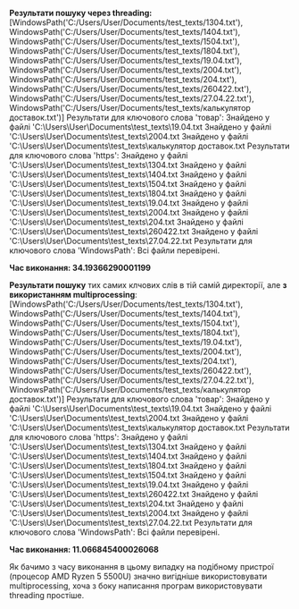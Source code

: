 **Результати пошуку через threading:**
[WindowsPath('C:/Users/User/Documents/test_texts/1304.txt'), WindowsPath('C:/Users/User/Documents/test_texts/1404.txt'), WindowsPath('C:/Users/User/Documents/test_texts/1504.txt'), WindowsPath('C:/Users/User/Documents/test_texts/1804.txt'), WindowsPath('C:/Users/User/Documents/test_texts/19.04.txt'), WindowsPath('C:/Users/User/Documents/test_texts/2004.txt'), WindowsPath('C:/Users/User/Documents/test_texts/204.txt'), WindowsPath('C:/Users/User/Documents/test_texts/260422.txt'), WindowsPath('C:/Users/User/Documents/test_texts/27.04.22.txt'), WindowsPath('C:/Users/User/Documents/test_texts/калькулятор доставок.txt')]
Результати для ключового слова 'товар':
  Знайдено у файлі 'C:\Users\User\Documents\test_texts\19.04.txt
  Знайдено у файлі 'C:\Users\User\Documents\test_texts\2004.txt
  Знайдено у файлі 'C:\Users\User\Documents\test_texts\калькулятор доставок.txt
Результати для ключового слова 'https':
  Знайдено у файлі 'C:\Users\User\Documents\test_texts\1304.txt
  Знайдено у файлі 'C:\Users\User\Documents\test_texts\1404.txt
  Знайдено у файлі 'C:\Users\User\Documents\test_texts\1504.txt
  Знайдено у файлі 'C:\Users\User\Documents\test_texts\1804.txt
  Знайдено у файлі 'C:\Users\User\Documents\test_texts\19.04.txt
  Знайдено у файлі 'C:\Users\User\Documents\test_texts\2004.txt
  Знайдено у файлі 'C:\Users\User\Documents\test_texts\204.txt
  Знайдено у файлі 'C:\Users\User\Documents\test_texts\260422.txt
  Знайдено у файлі 'C:\Users\User\Documents\test_texts\27.04.22.txt
Результати для ключового слова 'WindowsPath':
Всі файли перевірені.

**Час виконання: 34.19366290001199**

**Результати пошуку** тих самих клчових слів в тій самій директорії, але **з використанням multiprocessing**:
[WindowsPath('C:/Users/User/Documents/test_texts/1304.txt'), WindowsPath('C:/Users/User/Documents/test_texts/1404.txt'), WindowsPath('C:/Users/User/Documents/test_texts/1504.txt'), WindowsPath('C:/Users/User/Documents/test_texts/1804.txt'), WindowsPath('C:/Users/User/Documents/test_texts/19.04.txt'), WindowsPath('C:/Users/User/Documents/test_texts/2004.txt'), WindowsPath('C:/Users/User/Documents/test_texts/204.txt'), WindowsPath('C:/Users/User/Documents/test_texts/260422.txt'), WindowsPath('C:/Users/User/Documents/test_texts/27.04.22.txt'), WindowsPath('C:/Users/User/Documents/test_texts/калькулятор доставок.txt')]
Результати для ключового слова 'товар':
  Знайдено у файлі 'C:\Users\User\Documents\test_texts\19.04.txt
  Знайдено у файлі 'C:\Users\User\Documents\test_texts\2004.txt
  Знайдено у файлі 'C:\Users\User\Documents\test_texts\калькулятор доставок.txt
Результати для ключового слова 'https':
  Знайдено у файлі 'C:\Users\User\Documents\test_texts\1304.txt
  Знайдено у файлі 'C:\Users\User\Documents\test_texts\1404.txt
  Знайдено у файлі 'C:\Users\User\Documents\test_texts\1804.txt
  Знайдено у файлі 'C:\Users\User\Documents\test_texts\1504.txt
  Знайдено у файлі 'C:\Users\User\Documents\test_texts\19.04.txt
  Знайдено у файлі 'C:\Users\User\Documents\test_texts\260422.txt
  Знайдено у файлі 'C:\Users\User\Documents\test_texts\204.txt
  Знайдено у файлі 'C:\Users\User\Documents\test_texts\2004.txt
  Знайдено у файлі 'C:\Users\User\Documents\test_texts\27.04.22.txt
Результати для ключового слова 'WindowsPath':
Всі файли перевірені.

**Час виконання: 11.066845400026068**

Як бачимо з часу виконання в цьому випадку на подібному пристрої (процесор AMD Ryzen 5 5500U) значно вигідніше 
використовувати multiprocessing, хоча з боку написання програм використовувати threading простіше.